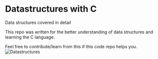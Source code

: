 # Datastructures with C
Data structures covered in detail 

This repo was written for the better understanding of data structures and learning the C language.

Feel free to contribute/learn from this if this code repo helps you. 
![Datastructures](https://github.com/basicsaki/datastructures/blob/master/main.gif)